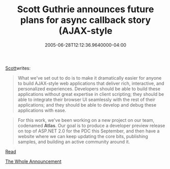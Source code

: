 ﻿---
title: Scott Guthrie announces future plans for async callback story (AJAX-style
date: "2005-06-28T12:12:36.9640000-04:00"
description: What we've set out to do is to make it dramatically easier for
featuredImage: img/1883-featured.png
---

[Scott](http://weblogs.asp.net/scottgu)writes:

> What we've set out to do is to make it dramatically easier for anyone to build AJAX-style web applications that deliver rich, interactive, and personalized experiences. Developers should be able to build these applications without great expertise in client scripting; they should be able to integrate their browser UI seamlessly with the rest of their applications; and they should be able to develop and debug these applications with ease.

> For this work, we've been working on a new project on our team, codenamed **Atlas**. Our goal is to produce a developer preview release on top of ASP.NET 2.0 for the PDC this September, and then have a website where we can keep updating the core bits, publishing samples, and building an active community around it.

[Read](http://weblogs.asp.net/scottgu/archive/2005/06/28/416185.aspx)

[The Whole Announcement](http://weblogs.asp.net/scottgu/archive/2005/06/28/416185.aspx)

